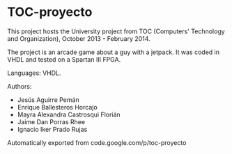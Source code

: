 # TOC-proyecto

This project hosts the University project from TOC (Computers' Technology and Organization), October 2013 - February 2014.

The project is an arcade game about a guy with a jetpack. It was coded in VHDL and tested on a Spartan III FPGA.

Languages: VHDL.

Authors:
  - Jesús Aguirre Pemán
  - Enrique Ballesteros Horcajo
  - Mayra Alexandra Castrosqui Florián
  - Jaime Dan Porras Rhee
  - Ignacio Iker Prado Rujas

Automatically exported from code.google.com/p/toc-proyecto
